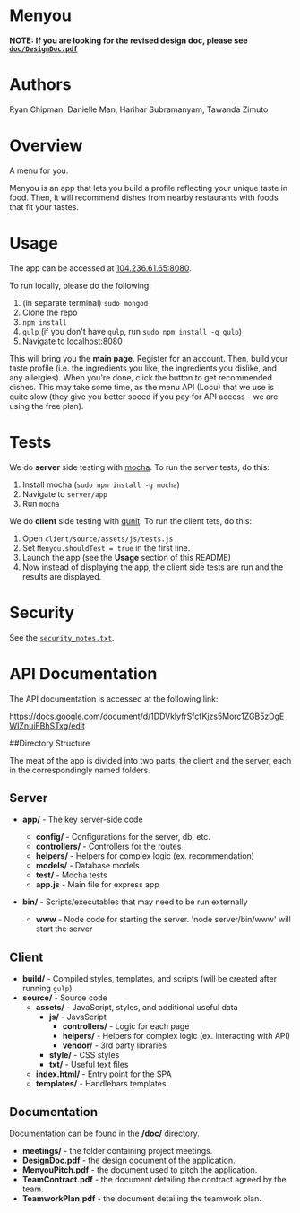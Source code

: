 Menyou
======

**NOTE: If you are looking for the revised design doc, please see [`doc/DesignDoc.pdf`](https://github.com/6170-fa14/hsubrama_rchipman_daniman_tzimuto1_finalProj/blob/master/doc/DesignDoc.pdf?raw=true)**

# Authors

Ryan Chipman, Danielle Man, Harihar Subramanyam, Tawanda Zimuto

# Overview

A menu for you.

Menyou is an app that lets you build a profile reflecting your unique taste in food. Then, it will recommend dishes from nearby restaurants with foods that fit your tastes.

# Usage

The app can be accessed at [104.236.61.65:8080](http://104.236.61.65:8080).

To run locally, please do the following:

1. (in separate terminal) `sudo mongod`
1. Clone the repo
2. `npm install`
3. `gulp` (if you don't have `gulp`, run `sudo npm install -g gulp`)
4. Navigate to [localhost:8080](http://localhost:8080)

This will bring you the **main page**. Register for an account. Then, build your taste profile (i.e. the ingredients you like, the ingredients you dislike, and any allergies). When you're done, click the button to get recommended dishes. This may take some time, as the menu API (Locu) that we use is quite slow (they give you better speed if you pay for API access - we are using the free plan).

# Tests

We do **server** side testing with [mocha](http://mochajs.org/). To run the server tests, do this:

1. Install mocha (`sudo npm install -g mocha`)
2. Navigate to `server/app`
3. Run `mocha`

We do **client** side testing with [qunit](http://qunitjs.com/). To run the client tets, do this:

1. Open `client/source/assets/js/tests.js`
2. Set `Menyou.shouldTest = true` in the first line. 
3. Launch the app (see the **Usage** section of this README)
4. Now instead of displaying the app, the client side tests are run and the results are displayed.

# Security

See the [`security_notes.txt`](https://github.com/6170-fa14/hsubrama_rchipman_daniman_tzimuto1_finalProj/blob/master/security_notes.txt).

# API Documentation

The API documentation is accessed at the following link:

https://docs.google.com/document/d/1DDVklyfrSfcfKjzs5Morc1ZGB5zDgEWIZnuiFBhSTxg/edit

##Directory Structure

The meat of the app is divided into two parts, the client and the server, each in the correspondingly named folders.

## Server

- **app/** - The key server-side code
  - **config/** - Configurations for the server, db, etc.
  - **controllers/** - Controllers for the routes
  - **helpers/** - Helpers for complex logic (ex. recommendation)
  - **models/** - Database models
  - **test/** - Mocha tests
  - **app.js** - Main file for express app

- **bin/** - Scripts/executables that may need to be run externally
  - **www** - Node code for starting the server. 'node server/bin/www' will start the server

## Client

- **build/** - Compiled styles, templates, and scripts (will be created after running `gulp`)
- **source/** - Source code
  - **assets/** - JavaScript, styles, and additional useful data
    - **js/** - JavaScript
      - **controllers/** - Logic for each page
      - **helpers/** - Helpers for complex logic (ex. interacting with API)
      - **vendor/** - 3rd party libraries
    - **style/** - CSS styles
    - **txt/** - Useful text files
  - **index.html/** - Entry point for the SPA
  - **templates/** - Handlebars templates

## Documentation

Documentation can be found in the **/doc/** directory.

- **meetings/** - the folder containing project meetings.
- **DesignDoc.pdf** - the design document of the application.
- **MenyouPitch.pdf** - the document used to pitch the application.
- **TeamContract.pdf** - the document detailing the contract agreed by the team.
- **TeamworkPlan.pdf** - the document detailing the teamwork plan.
